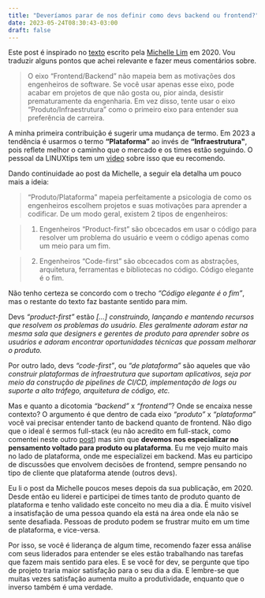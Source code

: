 ```yaml
---
title: "Deveríamos parar de nos definir como devs backend ou frontend?"
date: 2023-05-24T08:30:43-03:00
draft: false
---
```


Este post é inspirado no [texto](https://medium.com/@michlimlim/stop-just-using-frontend-or-backend-to-describe-the-engineering-you-like-e8c392956ada) escrito pela [Michelle Lim](https://medium.com/@michlimlim) em 2020. Vou traduzir alguns pontos que achei relevante e fazer meus comentários sobre. 

> O eixo “Frontend/Backend” não mapeia bem as motivações dos engenheiros de software. Se você usar apenas esse eixo, pode acabar em projetos de que não gosta ou, pior ainda, desistir prematuramente da engenharia. Em vez disso, tente usar o eixo “Produto/Infraestrutura” como o primeiro eixo para entender sua preferência de carreira.
> 

A minha primeira contribuição é sugerir uma mudança de termo. Em 2023 a tendência é usarmos o termo **“Plataforma”** ao invés de **“Infraestrutura"**, pois reflete melhor o caminho que o mercado e os times estão seguindo.  O pessoal da LINUXtips tem um [video](https://www.youtube.com/watch?v=6x3UkAMjRiw) sobre isso que eu recomendo.

Dando continuidade ao post da Michelle, a seguir ela detalha um pouco mais a ideia:

> “Produto/Plataforma” mapeia perfeitamente a psicologia de como os engenheiros escolhem projetos e suas motivações para aprender a codificar. De um modo geral, existem 2 tipos de engenheiros:
> 

> 1) Engenheiros “Product-first”  são obcecados em usar o código para resolver um problema do usuário e veem o código apenas como um meio para um fim.
> 

> 2) Engenheiros “Code-first” são obcecados com as abstrações, arquitetura, ferramentas e bibliotecas no código. Código elegante é o fim.
> 

Não tenho certeza se concordo com o trecho  *“Código elegante é o fim”*, mas o restante do texto faz bastante sentido para mim. 

Devs *“product-first”* estão *[…] construindo, lançando e mantendo recursos que resolvem os problemas do usuário. Eles geralmente adoram estar na mesma sala que designers e gerentes de produto para aprender sobre os usuários e adoram encontrar oportunidades técnicas que possam melhorar o produto.*

Por outro lado, devs *“code-first”*, ou *“de plataforma”* são aqueles que vão *construir plataformas de infraestrutura que suportam aplicativos, seja por meio da construção de pipelines de CI/CD, implementação de logs ou suporte a alto tráfego, arquitetura de código, etc.*

Mas e quanto a dicotomia *“backend”* x *“frontend”*? Onde se encaixa nesse contexto? O argumento é que dentro de cada eixo *“produto”* x *“plataforma”* você vai precisar entender tanto de backend quanto de frontend. Não digo que o ideal é sermos full-stack (eu não acredito em full-stack, como comentei neste outro [post](https://eltonminetto.dev/post/2019-02-09-full-stack-vs-full-cycle/)) mas sim que **devemos nos especializar no pensamento voltado para produto ou plataforma**. Eu me vejo muito mais no lado de plataforma, onde me especializei em backend. Mas eu participo de discussões que envolvem decisões de frontend, sempre pensando no tipo de cliente que plataforma atende (outros devs).

Eu li o post da Michelle poucos meses depois da sua publicação, em 2020. Desde então eu liderei e participei de times tanto de produto quanto de plataforma e tenho validado este conceito no meu dia a dia. É muito visível a insatisfação de uma pessoa quando ela está na área onde ela não se sente desafiada. Pessoas de produto podem se frustrar muito em um time de plataforma, e vice-versa. 

Por isso, se você é liderança de algum time, recomendo fazer essa análise com seus liderados para entender se eles estão trabalhando nas tarefas que fazem mais sentido para eles. E se você for dev, se pergunte que tipo de projeto traria maior satisfação para o seu dia a dia. E lembre-se que muitas vezes satisfação aumenta muito a produtividade, enquanto que o inverso também é uma verdade.